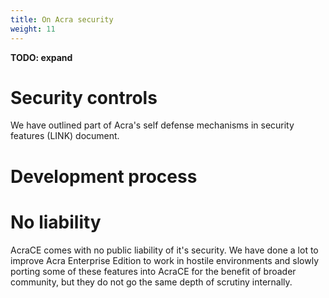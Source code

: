 ```yaml
---
title: On Acra security
weight: 11
---
```


**TODO: expand**

# Security controls

We have outlined part of Acra's self defense mechanisms in security features (LINK) document. 

# Development process


# No liability

AcraCE comes with no public liability of it's security. We have done a lot to improve Acra Enterprise Edition to work in hostile environments and slowly porting some of these features into AcraCE for the benefit of broader community, but they do not go the same depth of scrutiny internally. 

